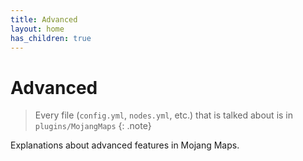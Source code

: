 ```yaml
---
title: Advanced
layout: home
has_children: true
---
```


# Advanced
> Every file (`config.yml`, `nodes.yml`, etc.) that is talked about is in `plugins/MojangMaps`
{: .note}

Explanations about advanced features in Mojang Maps.